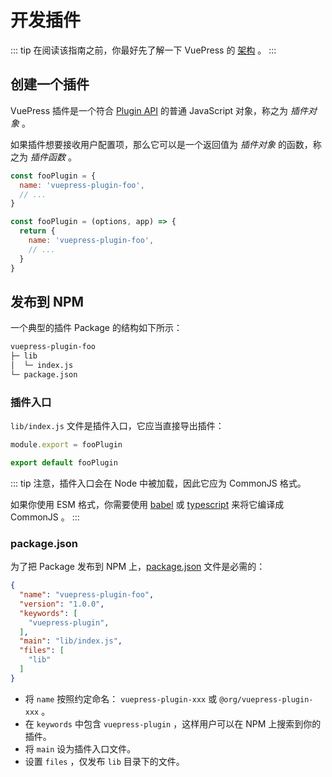 # 开发插件

::: tip
在阅读该指南之前，你最好先了解一下 VuePress 的 [架构](./architecture.md) 。
:::

## 创建一个插件

VuePress 插件是一个符合 [Plugin API](../reference/plugin-api.md) 的普通 JavaScript 对象，称之为 *插件对象* 。

如果插件想要接收用户配置项，那么它可以是一个返回值为 *插件对象* 的函数，称之为 *插件函数* 。

<CodeGroup>
  <CodeGroupItem title="插件对象" active>

```js
const fooPlugin = {
  name: 'vuepress-plugin-foo',
  // ...
}
```

  </CodeGroupItem>

  <CodeGroupItem title="插件函数">

```js
const fooPlugin = (options, app) => {
  return {
    name: 'vuepress-plugin-foo',
    // ...
  }
}
```

  </CodeGroupItem>
</CodeGroup>

## 发布到 NPM

一个典型的插件 Package 的结构如下所示：

```bash
vuepress-plugin-foo
├─ lib
│  └─ index.js
└─ package.json
```

### 插件入口

`lib/index.js` 文件是插件入口，它应当直接导出插件：

<CodeGroup>
  <CodeGroupItem title="CJS" active>

```js
module.export = fooPlugin
```

  </CodeGroupItem>

  <CodeGroupItem title="ESM">

```js
export default fooPlugin
```

  </CodeGroupItem>
</CodeGroup>

::: tip
注意，插件入口会在 Node 中被加载，因此它应为 CommonJS 格式。

如果你使用 ESM 格式，你需要使用 [babel](https://babeljs.io/) 或 [typescript](https://www.typescriptlang.org/) 来将它编译成 CommonJS 。
:::

### package.json

为了把 Package 发布到 NPM 上，[package.json](https://docs.npmjs.com/cli/v6/configuring-npm/package-json) 文件是必需的：

```json
{
  "name": "vuepress-plugin-foo",
  "version": "1.0.0",
  "keywords": [
    "vuepress-plugin",
  ],
  "main": "lib/index.js",
  "files": [
    "lib"
  ]
}
```

- 将 `name` 按照约定命名： `vuepress-plugin-xxx` 或 `@org/vuepress-plugin-xxx` 。
- 在 `keywords` 中包含 `vuepress-plugin` ，这样用户可以在 NPM 上搜索到你的插件。
- 将 `main` 设为插件入口文件。
- 设置 `files` ，仅发布 `lib` 目录下的文件。
